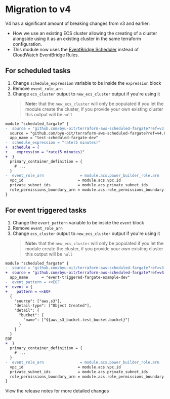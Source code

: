# Migration to v4
V4 has a significant amount of breaking changes from v3 and earlier:

* How we use an existing ECS cluster allowing the creating of a cluster alongside using it as an existing cluster in the same terraform configuration.
* This module now uses the [EventBridge Scheduler](https://docs.aws.amazon.com/eventbridge/latest/userguide/scheduler.html) instead of CloudWatch EventBridge Rules.

## For scheduled tasks
1. Change `schedule_expression` variable to be inside the `expression` block
2. Remove `event_role_arn`
3. Change `ecs_cluster` output to `new_ecs_cluster` output if you're using it
   > **Note:** that the `new_ecs_cluster` will only be populated if you let the module create the cluster, if you provide your own existing cluster this output will be `null`

```diff
module "scheduled_fargate" {
-  source = "github.com/byu-oit/terraform-aws-scheduled-fargate?ref=v3.0.1"
  source = "github.com/byu-oit/terraform-aws-scheduled-fargate?ref=v4.0.0"
  app_name = "test-scheduled-fargate-dev"
-  schedule_expression = "rate(5 minutes)"
+  schedule = {
+    expression = "rate(5 minutes)"
+  }  
  primary_container_definition = {
    # ...
  }
-  event_role_arn                = module.acs.power_builder_role.arn
  vpc_id                        = module.acs.vpc.id
  private_subnet_ids            = module.acs.private_subnet_ids
  role_permissions_boundary_arn = module.acs.role_permissions_boundary.arn
}
```

## For event triggered tasks
1. Change the `event_pattern` variable to be inside the `event` block
2. Remove `event_role_arn`
3. Change `ecs_cluster` output to `new_ecs_cluster` output if you're using it
    > **Note:** that the `new_ecs_cluster` will only be populated if you let the module create the cluster, if you provide your own existing cluster this output will be `null`

```diff
module "scheduled_fargate" {
-  source = "github.com/byu-oit/terraform-aws-scheduled-fargate?ref=v3.0.1"
+  source = "github.com/byu-oit/terraform-aws-scheduled-fargate?ref=v4.0.0"
  app_name      = "event-triggered-fargate-example-dev"
-  event_pattern = <<EOF
+  event = {
+    pattern = <<EOF
  {
    "source": ["aws.s3"],
    "detail-type": ["Object Created"],
    "detail": {
      "bucket": {
        "name": ["${aws_s3_bucket.test_bucket.bucket}"]
      }
    }
  }
EOF
+  }
  primary_container_definition = {
    # ...
  }
-  event_role_arn                = module.acs.power_builder_role.arn
  vpc_id                        = module.acs.vpc.id
  private_subnet_ids            = module.acs.private_subnet_ids
  role_permissions_boundary_arn = module.acs.role_permissions_boundary.arn
}
```

View the release notes for more detailed changes
